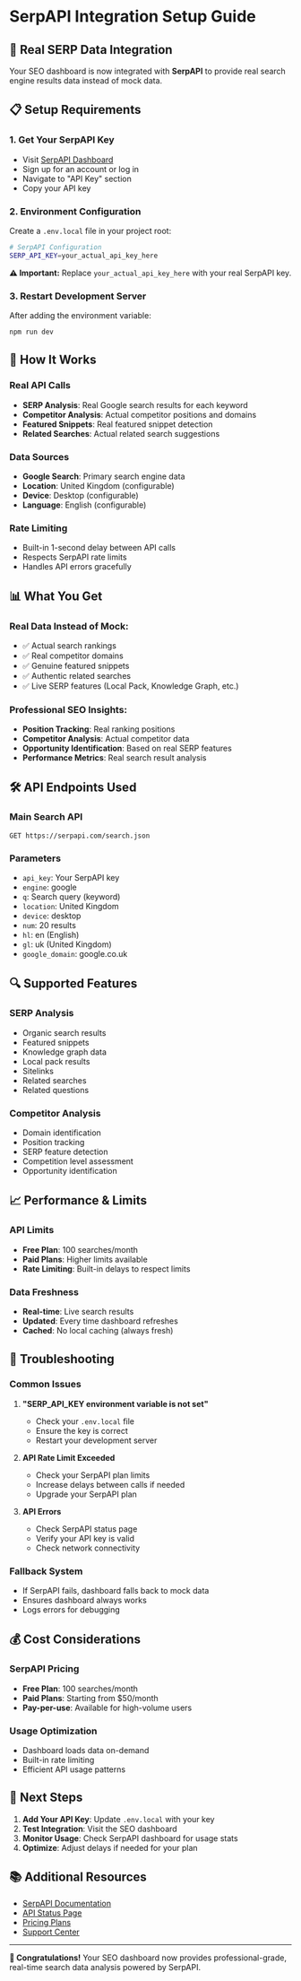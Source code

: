 # SerpAPI Integration Setup Guide

## 🚀 **Real SERP Data Integration**

Your SEO dashboard is now integrated with **SerpAPI** to provide real search engine results data instead of mock data.

## 📋 **Setup Requirements**

### 1. **Get Your SerpAPI Key**
- Visit [SerpAPI Dashboard](https://serpapi.com/dashboard)
- Sign up for an account or log in
- Navigate to "API Key" section
- Copy your API key

### 2. **Environment Configuration**
Create a `.env.local` file in your project root:

```bash
# SerpAPI Configuration
SERP_API_KEY=your_actual_api_key_here
```

**⚠️ Important:** Replace `your_actual_api_key_here` with your real SerpAPI key.

### 3. **Restart Development Server**
After adding the environment variable:

```bash
npm run dev
```

## 🔧 **How It Works**

### **Real API Calls**
- **SERP Analysis**: Real Google search results for each keyword
- **Competitor Analysis**: Actual competitor positions and domains
- **Featured Snippets**: Real featured snippet detection
- **Related Searches**: Actual related search suggestions

### **Data Sources**
- **Google Search**: Primary search engine data
- **Location**: United Kingdom (configurable)
- **Device**: Desktop (configurable)
- **Language**: English (configurable)

### **Rate Limiting**
- Built-in 1-second delay between API calls
- Respects SerpAPI rate limits
- Handles API errors gracefully

## 📊 **What You Get**

### **Real Data Instead of Mock:**
- ✅ Actual search rankings
- ✅ Real competitor domains
- ✅ Genuine featured snippets
- ✅ Authentic related searches
- ✅ Live SERP features (Local Pack, Knowledge Graph, etc.)

### **Professional SEO Insights:**
- **Position Tracking**: Real ranking positions
- **Competitor Analysis**: Actual competitor data
- **Opportunity Identification**: Based on real SERP features
- **Performance Metrics**: Real search result analysis

## 🛠 **API Endpoints Used**

### **Main Search API**
```
GET https://serpapi.com/search.json
```

### **Parameters**
- `api_key`: Your SerpAPI key
- `engine`: google
- `q`: Search query (keyword)
- `location`: United Kingdom
- `device`: desktop
- `num`: 20 results
- `hl`: en (English)
- `gl`: uk (United Kingdom)
- `google_domain`: google.co.uk

## 🔍 **Supported Features**

### **SERP Analysis**
- Organic search results
- Featured snippets
- Knowledge graph data
- Local pack results
- Sitelinks
- Related searches
- Related questions

### **Competitor Analysis**
- Domain identification
- Position tracking
- SERP feature detection
- Competition level assessment
- Opportunity identification

## 📈 **Performance & Limits**

### **API Limits**
- **Free Plan**: 100 searches/month
- **Paid Plans**: Higher limits available
- **Rate Limiting**: Built-in delays to respect limits

### **Data Freshness**
- **Real-time**: Live search results
- **Updated**: Every time dashboard refreshes
- **Cached**: No local caching (always fresh)

## 🚨 **Troubleshooting**

### **Common Issues**

1. **"SERP_API_KEY environment variable is not set"**
   - Check your `.env.local` file
   - Ensure the key is correct
   - Restart your development server

2. **API Rate Limit Exceeded**
   - Check your SerpAPI plan limits
   - Increase delays between calls if needed
   - Upgrade your SerpAPI plan

3. **API Errors**
   - Check SerpAPI status page
   - Verify your API key is valid
   - Check network connectivity

### **Fallback System**
- If SerpAPI fails, dashboard falls back to mock data
- Ensures dashboard always works
- Logs errors for debugging

## 💰 **Cost Considerations**

### **SerpAPI Pricing**
- **Free Plan**: 100 searches/month
- **Paid Plans**: Starting from $50/month
- **Pay-per-use**: Available for high-volume users

### **Usage Optimization**
- Dashboard loads data on-demand
- Built-in rate limiting
- Efficient API usage patterns

## 🔄 **Next Steps**

1. **Add Your API Key**: Update `.env.local` with your key
2. **Test Integration**: Visit the SEO dashboard
3. **Monitor Usage**: Check SerpAPI dashboard for usage stats
4. **Optimize**: Adjust delays if needed for your plan

## 📚 **Additional Resources**

- [SerpAPI Documentation](https://serpapi.com/docs)
- [API Status Page](https://serpapi.com/status)
- [Pricing Plans](https://serpapi.com/pricing)
- [Support Center](https://serpapi.com/support)

---

**🎉 Congratulations!** Your SEO dashboard now provides professional-grade, real-time search data analysis powered by SerpAPI.
